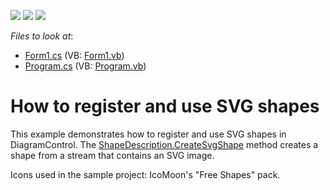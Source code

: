 <!-- default badges list -->
![](https://img.shields.io/endpoint?url=https://codecentral.devexpress.com/api/v1/VersionRange/128585435/16.1.5%2B)
[![](https://img.shields.io/badge/Open_in_DevExpress_Support_Center-FF7200?style=flat-square&logo=DevExpress&logoColor=white)](https://supportcenter.devexpress.com/ticket/details/T478182)
[![](https://img.shields.io/badge/📖_How_to_use_DevExpress_Examples-e9f6fc?style=flat-square)](https://docs.devexpress.com/GeneralInformation/403183)
<!-- default badges end -->
<!-- default file list -->
*Files to look at*:

* [Form1.cs](./CS/DiagramSVGItemsWinForms/Form1.cs) (VB: [Form1.vb](./VB/DiagramSVGItemsWinForms/Form1.vb))
* [Program.cs](./CS/DiagramSVGItemsWinForms/Program.cs) (VB: [Program.vb](./VB/DiagramSVGItemsWinForms/Program.vb))
<!-- default file list end -->
# How to register and use SVG shapes


<p>This example demonstrates how to register and use SVG shapes in DiagramControl. The <a href="https://documentation.devexpress.com/#CoreLibraries/DevExpressDiagramCoreShapeDescription_CreateSvgShapetopic">ShapeDescription.CreateSvgShape</a> method creates a shape from a stream that contains an SVG image.</p>
<p>Icons used in the sample project: IcoMoon's "Free Shapes" pack.</p>

<br/>


